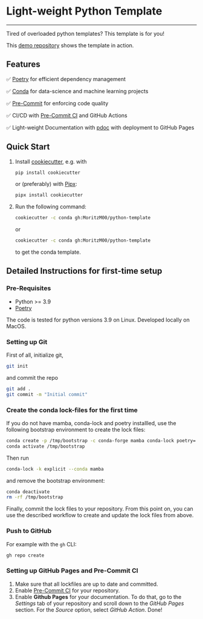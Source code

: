 # Light-weight Python Template

---

Tired of overloaded python templates? This template is for you!

This [demo repository](https://github.com/MoritzM00/python-template-demo) shows the template in action.

## Features

:white_check_mark: [Poetry](https://python-poetry.org/) for efficient dependency management

:white_check_mark: [Conda](https://docs.conda.io/en/latest/) for data-science and machine learning projects

:white_check_mark: [Pre-Commit](https://pre-commit.com/) for enforcing code quality

:white_check_mark: CI/CD with [Pre-Commit CI](https://pre-commit.ci/) and GitHub Actions

:white_check_mark: Light-weight Documentation with [pdoc](https://pdoc.dev/) with deployment to GitHub Pages

## Quick Start

1. Install [cookiecutter](https://cookiecutter.readthedocs.io/en/stable/installation.html), e.g. with

   ```bash
   pip install cookiecutter
   ```

   or (preferably) with [Pipx](https://pypa.github.io/pipx/):

   ```bash
   pipx install cookiecutter
   ```

2. Run the following command:

   ```bash
   cookiecutter -c conda gh:MoritzM00/python-template
   ```

   or

   ```bash
   cookiecutter -c conda gh:MoritzM00/python-template
   ```

   to get the conda template.

## Detailed Instructions for first-time setup

### Pre-Requisites

- Python >= 3.9
- [Poetry](https://python-poetry.org/docs/#installation)

The code is tested for python versions 3.9 on Linux. Developed locally on MacOS.

### Setting up Git

First of all, initialize git,

```bash
git init
```

and commit the repo

```bash
git add .
git commit -m "Initial commit"
```

### Create the conda lock-files for the first time

If you do not have mamba, conda-lock and poetry installled, use the following bootstrap environment to create the lock files:

```bash
conda create -p /tmp/bootstrap -c conda-forge mamba conda-lock poetry='1.*'
conda activate /tmp/bootstrap
```

Then run

```bash
conda-lock -k explicit --conda mamba
```

and remove the bootstrap environment:

```bash
conda deactivate
rm -rf /tmp/bootstrap
```

Finally, commit the lock files to your repository.
From this point on, you can use the described workflow to create and update the lock files from above.

### Push to GitHub

For example with the `gh` CLI:

```bash
gh repo create
```

### Setting up GitHub Pages and Pre-Commit CI

1. Make sure that all lockfiles are up to date and committed.
2. Enable [Pre-Commit CI](https://pre-commit.ci/) for your repository.
3. Enable **Github Pages** for your documentation.
   To do that, go to the _Settings_ tab of your repository and scroll down to the _GitHub Pages_ section.
   For the _Source_ option, select _GitHub Action_. Done!
